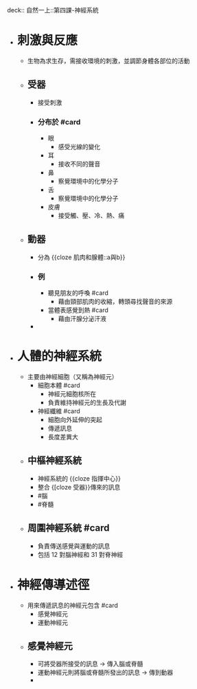 deck:: 自然一上::第四課-神經系統

- # 刺激與反應
	- 生物為求生存，需接收環境的刺激，並調節身體各部位的活動
	- ## 受器
		- 接受刺激
		- ### 分布於 #card
			- 眼
				- 感受光線的變化
			- 耳
				- 接收不同的聲音
			- 鼻
				- 察覺環境中的化學分子
			- 舌
				- 察覺環境中的化學分子
			- 皮膚
				- 接受觸、壓、冷、熱、痛
	- ## 動器
		- 分為 {{cloze 肌肉和腺體::a與b}}
		- ### 例
			- 聽見朋友的呼喚 #card
				- 藉由頸部肌肉的收縮，轉頭尋找聲音的來源
			- 當體表感覺到熱 #card
				- 藉由汗腺分泌汗液
		-
- # 人體的神經系統
	- 主要由神經細胞（又稱為神經元）
		- 細胞本體 #card
			- 神經元細胞核所在
			- 負責維持神經元的生長及代謝
		- 神經纖維 #card
			- 細胞向外延伸的突起
			- 傳遞訊息
			- 長度差異大
	- ## 中樞神經系統
		- 神經系統的 {{cloze 指揮中心}}
		- 整合 {[cloze 受器}}傳來的訊息
		- #腦
		- #脊髓
	- ## 周圍神經系統 #card
		- 負責傳送感覺與運動的訊息
		- 包括 12 對腦神經和 31 對脊神經
- # 神經傳導述徑
	- 用來傳遞訊息的神經元包含 #card
		- 感覺神經元
		- 運動神經元
	- ## 感覺神經元
		- 可將受器所接受的訊息 -> 傳入腦或脊髓
		- 運動神經元則將腦或脊髓所發出的訊息 -> 傳到動器
		-